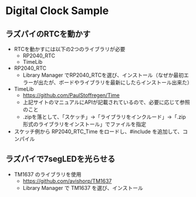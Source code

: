 Digital Clock Sample
======================

ラズパイのRTCを動かす
---------------------

- RTCを動かすには以下の2つのライブラリが必要
    - RP2040_RTC
    - TimeLib
- RP2040_RTC
    - Library Manager でRP2040_RTCを選び、インストール（なぜか最初エラーが出たが、ボードやライブラリを最新にしたらインストール出来た）
- TimeLib
    - https://github.com/PaulStoffregen/Time
    - 上記サイトのマニュアルにAPIが記載されているので、必要に応じて参照のこと
    - .zipを落として、「スケッチ」->「ライブラリをインクルード」->「.zip形式のライブラリをインストール」でファイルを指定
- スケッチ例から RP2040_RTC_Time をロードし、#include <TimeLib> を追加して、コンパイル

ラズパイで7segLEDを光らせる
---------------------------

- TM1637 のライブラリを使用
    - https://github.com/avishorp/TM1637
    - Library Manager で TM1637 を選び、インストール